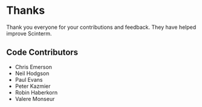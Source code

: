 # Thanks

Thank you everyone for your contributions and feedback. They have helped improve
Scinterm.

## Code Contributors

* Chris Emerson
* Neil Hodgson
* Paul Evans
* Peter Kazmier
* Robin Haberkorn
* Valere Monseur
